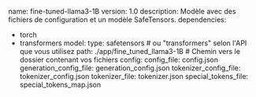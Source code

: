 name: fine-tuned-llama3-1B
version: 1.0
description: Modèle avec des fichiers de configuration et un modèle SafeTensors.
dependencies:
  - torch
  - transformers 
model:
  type: safetensors  # ou "transformers" selon l'API que vous utilisez
  path: ./app/fine_tuned_llama3-1B  # Chemin vers le dossier contenant vos fichiers
config:
  config_file: config.json
  generation_config_file: generation_config.json
  tokenizer_config_file: tokenizer_config.json
  tokenizer_file: tokenizer.json
  special_tokens_file: special_tokens_map.json
